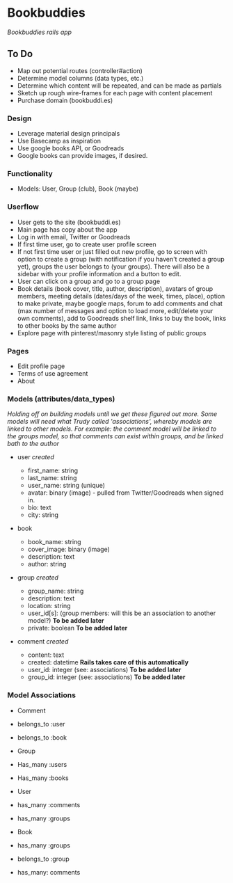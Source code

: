 # Bookbuddies
_Bookbuddies rails app_

## To Do
* Map out potential routes (controller#action)
* Determine model columns (data types, etc.)
* Determine which content will be repeated, and can be made as partials
* Sketch up rough wire-frames for each page with content placement
* Purchase domain (bookbuddi.es)

### Design
* Leverage material design principals
* Use Basecamp as inspiration
* Use google books API, or Goodreads
* Google books can provide images, if desired.

### Functionality
* Models: User, Group (club), Book (maybe)

### Userflow
* User gets to the site (bookbuddi.es)
* Main page has copy about the app
* Log in with email, Twitter or Goodreads
* If first time user, go to create user profile screen
* If not first time user or just filled out new profile, go to screen with option to create a group (with notification if you haven't created a group yet), groups the user belongs to (your groups).  There will also be a sidebar with your profile information and a button to edit.
* User can click on a group and go to a group page
* Book details (book cover, title, author, description), avatars of group members, meeting details (dates/days of the week, times, place), option to make private, maybe google maps, forum to add comments and chat (max number of messages and option to load more, edit/delete your own comments), add to Goodreads shelf link, links to buy the book, links to other books by the same author
* Explore page with pinterest/masonry style listing of public groups

### Pages
* Edit profile page
* Terms of use agreement
* About

### Models (attributes/data_types)
_Holding off on building models until we get these figured out more. Some models will need what Trudy called 'associations', whereby models are linked to other models. For example: the *comment* model will be linked to the *groups* model, so that comments can exist within groups, and be linked bath to the author_

* user _created_
	* first_name: string
	* last_name: string
	* user_name: string (unique)
	* avatar: binary (image) - pulled from Twitter/Goodreads when signed in.
	* bio: text
	* city: string

* book
	* book_name: string
	* cover_image: binary (image)
	* description: text
	* author: string

* group _created_
	* group_name: string
	* description: text
	* location: string
	* user_id[s]: (group members: will this be an association to another model?) **To be added later**
	* private: boolean **To be added later**

* comment _created_
	* content: text
	* created: datetime **Rails takes care of this automatically**
	* user_id: integer (see: associations) **To be added later**
	* group_id: integer (see: associations) **To be added later**

### Model Associations

* Comment
 * belongs_to :user
 * belongs_to :book

* Group
 * Has_many :users
 * Has_many :books

* User
 * has_many :comments
 * has_many :groups

* Book
 * has_many :groups
 * belongs_to :group
 * has_many: comments
